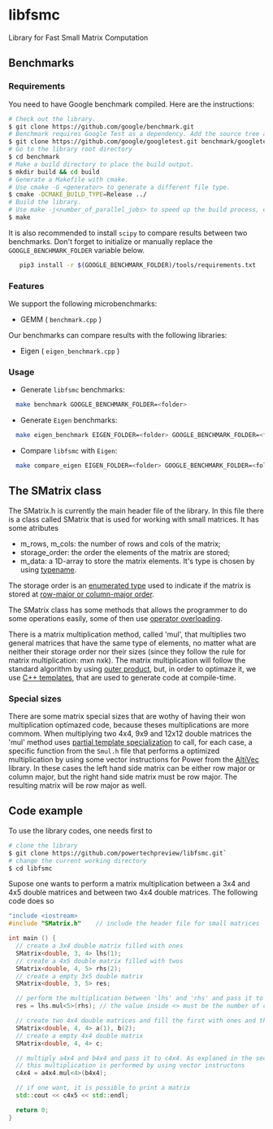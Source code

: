 # libfsmc
Library for Fast Small Matrix Computation

## Benchmarks

### Requirements

  You need to have Google benchmark compiled. Here are the instructions:
  
  ```bash
# Check out the library.
$ git clone https://github.com/google/benchmark.git
# Benchmark requires Google Test as a dependency. Add the source tree as a subdirectory.
$ git clone https://github.com/google/googletest.git benchmark/googletest
# Go to the library root directory
$ cd benchmark
# Make a build directory to place the build output.
$ mkdir build && cd build
# Generate a Makefile with cmake.
# Use cmake -G <generator> to generate a different file type.
$ cmake -DCMAKE_BUILD_TYPE=Release ../
# Build the library.
# Use make -j<number_of_parallel_jobs> to speed up the build process, e.g. make -j8 .
$ make
```

  It is also recommended to install `scipy` to compare results between two benchmarks. Don't forget to initialize or manually replace the `GOOGLE_BENCHMARK_FOLDER` variable below.
  
  ```bash
     pip3 install -r $(GOOGLE_BENCHMARK_FOLDER)/tools/requirements.txt
  ```

### Features

We support the following microbenchmarks:
 * GEMM ( `benchmark.cpp` )

Our benchmarks can compare results with the following libraries:
  * Eigen ( `eigen_benchmark.cpp` )
  
### Usage

* Generate `libfsmc` benchmarks: 
```bash
  make benchmark GOOGLE_BENCHMARK_FOLDER=<folder>
``` 
* Generate `Eigen` benchmarks: 
```bash
  make eigen_benchmark EIGEN_FOLDER=<folder> GOOGLE_BENCHMARK_FOLDER=<folder>
``` 
* Compare `libfsmc` with `Eigen`: 
```bash
  make compare_eigen EIGEN_FOLDER=<folder> GOOGLE_BENCHMARK_FOLDER=<folder>
``` 

## The SMatrix class

The SMatrix.h is currently the main header file of the library. In this file there is a class called SMatrix that is used for working with small matrices. It has some atributes
* m_rows, m_cols: the number of rows and cols of the matrix;
* storage_order: the order the elements of the matrix are stored;
* m_data: a 1D-array to store the matrix elements. It's type is chosen by using [typename](https://en.wikipedia.org/wiki/Typename).

The storage order is an [enumerated type](https://en.wikipedia.org/wiki/Enumerated_type) used to indicate if the matrix is stored at [row-major or column-major order](https://en.wikipedia.org/wiki/Row-_and_column-major_order).

The SMatrix class has some methods that allows the programmer to do some operations easily, some of then use [operator overloading](https://en.wikipedia.org/wiki/Operator_overloading).

There is a matrix multiplication method, called 'mul', that multiplies two general matrices that have the same type of elements, no matter what are neither their storage order nor their sizes (since they follow the rule for matrix multiplication: mxn nxk). The matrix multiplication will follow the standard algorithm by using [outer product](https://en.wikipedia.org/wiki/Outer_product#Definition), but, in order to optimaze it, we use [C++ templates](https://en.wikipedia.org/wiki/Template_metaprogramming#Compile-time_code_optimization), that are used to generate code at compile-time.

### Special sizes

There are some matrix special sizes that are wothy of having their won multiplication optimazed code, because theses multiplications are more commom. When multiplying two 4x4, 9x9 and 12x12 double matrices the 'mul' method uses [partial template specialization](https://en.wikipedia.org/wiki/Partial_template_specialization) to call, for each case, a specific function from the `Smul.h` file that performs a optimized multiplication by using some vector instructions for Power from the [AltiVec](https://en.wikipedia.org/wiki/AltiVec) library. In these cases the left hand side matrix can be either row major or column major, but the right hand side matrix must be row major. The resulting matrix will be row major as well.

## Code example

To use the library codes, one needs first to

```bash
# clone the library
$ git clone https://github.com/powertechpreview/libfsmc.git`
# change the current working directory
$ cd libfsmc
```

Supose one wants to perform a matrix multiplication between a 3x4 and 4x5 double matrices and between two 4x4 double matrices. The following code does so

```cpp
"include <iostream>
#include "SMatrix.h"	// include the header file for small matrices

int main () {
  // create a 3x4 double matrix filled with ones
  SMatrix<double, 3, 4> lhs(1);
  // create a 4x5 double matrix filled with twos
  SMatrix<double, 4, 5> rhs(2);
  // create a empty 3x5 double matrix
  SMatrix<double, 3, 5> res;

  // perform the multiplication between 'lhs' and 'rhs' and pass it to 'res'
  res = lhs.mul<5>(rhs); // the value inside <> must be the number of columns of the right hand side matrix

  // create two 4x4 double matrices and fill the first with ones and the second with twos
  SMatrix<double, 4, 4> a(1), b(2); 
  // create a empty 4x4 double matrix
  SMatrix<double, 4, 4> c;

  // multiply a4x4 and b4x4 and pass it to c4x4. As explaned in the section 'Special sizes',
  // this multiplication is performed by using vector instructons 
  c4x4 = a4x4.mul<4>(b4x4);

  // if one want, it is possible to print a matrix
  std::cout << c4x5 << std::endl;

  return 0;
}
```
